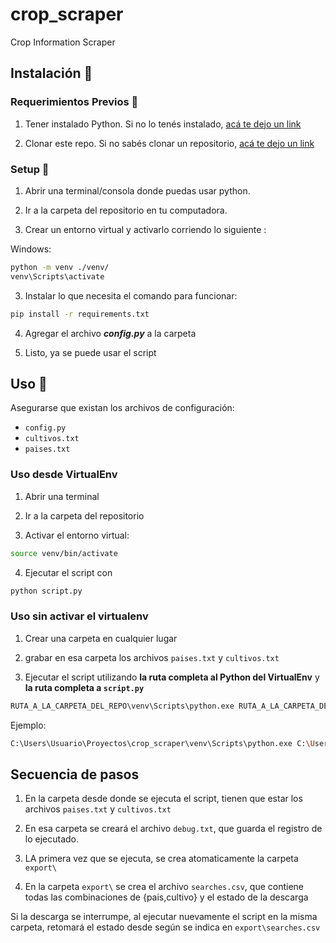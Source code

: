 # crop_scraper
Crop Information Scraper



## Instalación :wrench:

### Requerimientos Previos :nut_and_bolt:

1. Tener instalado Python. Si no lo tenés instalado, [acá te dejo un link](https://tutorial.djangogirls.org/es/python_installation/)

2. Clonar este repo. Si no sabés clonar un repositorio, [acá te dejo un link](https://www.taloselectronics.com/blogs/tutoriales/como-descargar-un-proyecto-de-github)


### Setup :hammer:

1. Abrir una terminal/consola donde puedas usar python.

2. Ir a la carpeta del repositorio en tu computadora.

2. Crear un entorno virtual y activarlo corriendo lo siguiente :

Windows:
```bash
python -m venv ./venv/
venv\Scripts\activate
```

3. Instalar lo que necesita el comando para funcionar:

```bash
pip install -r requirements.txt
```

4. Agregar el archivo ***config.py*** a la carpeta

5. Listo, ya se puede usar el script


## Uso :rainbow: 

Asegurarse que existan los archivos de configuración:
   - `config.py`
   - `cultivos.txt`
   - `paises.txt`

### Uso desde VirtualEnv

1. Abrir una terminal

2. Ir a la carpeta del repositorio

3. Activar el entorno virtual:

```bash
source venv/bin/activate
```

4. Ejecutar el script con 
```bash
python script.py
```

### Uso sin activar el virtualenv
1. Crear una carpeta en cualquier lugar

2. grabar en esa carpeta los archivos `paises.txt` y `cultivos.txt`

3. Ejecutar el script utilizando **la ruta completa al Python del VirtualEnv** y **la ruta completa a `script.py`**
```bash
RUTA_A_LA_CARPETA_DEL_REPO\venv\Scripts\python.exe RUTA_A_LA_CARPETA_DEL_REPO\script.py
```
Ejemplo:
```bash
C:\Users\Usuario\Proyectos\crop_scraper\venv\Scripts\python.exe C:\Users\Usuario\Proyectos\crop_scraper\script.py
```


## Secuencia de pasos

1. En la carpeta desde donde se ejecuta el script, tienen que estar los archivos `paises.txt` y `cultivos.txt`

3. En esa carpeta se creará el archivo `debug.txt`, que guarda el registro de lo ejecutado.

4. LA primera vez que se ejecuta, se crea atomaticamente la carpeta `export\`

5. En la carpeta `export\` se crea el archivo `searches.csv`, que contiene todas las combinaciones de {pais,cultivo} y el estado de la descarga

Si la descarga se interrumpe, al ejecutar nuevamente el script en la misma carpeta, retomará el estado desde según se indica en `export\searches.csv`
   
   
